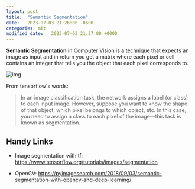 ```yaml
---
layout: post
title:  "Semantic Segmentation"
date:   2023-07-03 21:26:00 -0600
categories: mit
modified_date:   2023-07-03 21:27:00 +0000
---
```


**Semantic Segmentation** in Computer Vision is a technique that expects an image as input and in return you get a matrix where each pixel or cell contains an integer that tells you the object that each pixel corresponds to.

![img]({{site.url}}/img/11/1.png)

From tensorflow's words: 

> In an image classification task, the network assigns a label (or class) to each input image. However, suppose you want to know the shape of that object, which pixel belongs to which object, etc. In this case, you need to assign a class to each pixel of the image—this task is known as segmentation. 

## Handy Links

- Image segmentation with tf: https://www.tensorflow.org/tutorials/images/segmentation

- OpenCV: https://pyimagesearch.com/2018/09/03/semantic-segmentation-with-opencv-and-deep-learning/